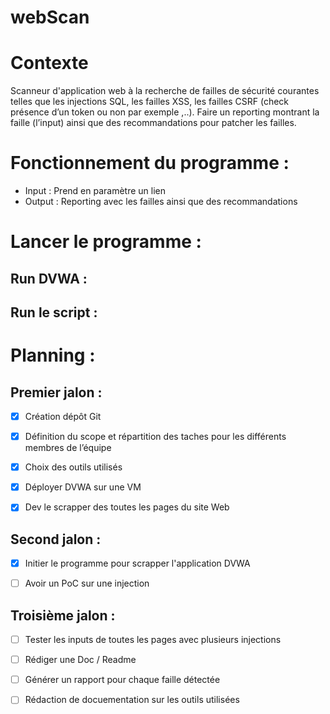 # webScan

# Contexte

Scanneur d'application web à la recherche de failles de sécurité courantes telles que les injections SQL, les failles XSS, les failles CSRF (check présence d’un token ou non par exemple ,..). Faire un reporting montrant la faille (l’input) ainsi que des recommandations pour patcher les failles.

# Fonctionnement du programme : 
- Input : Prend en paramètre un lien
- Output : Reporting avec les failles ainsi que des recommandations 

# Lancer le programme : 
## Run DVWA : 
## Run le script : 


# Planning : 

## Premier jalon :  

* [x] Création dépôt Git 

* [x] Définition du scope et répartition des taches pour les différents membres de l’équipe 

* [x] Choix des outils utilisés

* [x] Déployer DVWA sur une VM

* [x] Dev le scrapper des toutes les pages du site Web

## Second jalon :  

* [x] Initier le programme pour scrapper l'application DVWA

* [ ] Avoir un PoC sur une injection 


## Troisième jalon : 

* [ ] Tester les inputs de toutes les pages avec plusieurs injections

* [ ] Rédiger une Doc / Readme

* [ ] Générer un rapport pour chaque faille détectée

* [ ] Rédaction de docuementation sur les outils utilisées 
